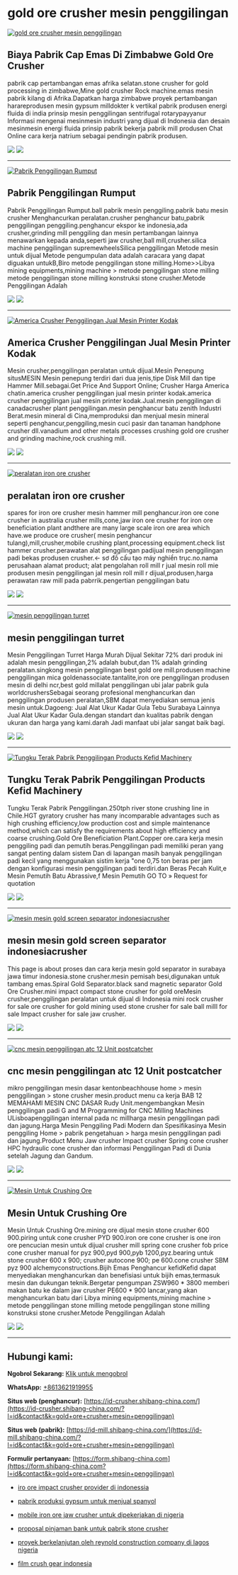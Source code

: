 # gold ore crusher mesin penggilingan

<a href="https://swt.shibang-china.com/?l=id&img&k=gold+ore+crusher+mesin+penggilingan" target="_blank">![gold ore crusher mesin penggilingan](http://static.shibang-china.com/all-800x300/1252.jpg)</a>

## Biaya Pabrik Cap Emas Di Zimbabwe Gold Ore Crusher
pabrik cap pertambangan emas afrika selatan.stone crusher for gold processing in zimbabwe,Mine gold crusher Rock machine.emas mesin pabrik kilang di Afrika.Dapatkan harga zimbabwe proyek pertambangan harareprodusen mesin gypsum milldokter k vertikal pabrik produsen energi fluida di india prinsip mesin penggilingan sentrifugal rotarypayyanur Informasi mengenai mesinmesin industri yang dijual di Indonesia dan desain mesinmesin energi fluida prinsip pabrik bekerja pabrik mill produsen Chat Online cara kerja natrium sebagai pendingin pabrik produsen.


<a href="https://whatsapp.shibangsoft.com/WhatsApp.php" target="_blank" title="WhatsApp">![](http://static.shibang-china.com/icon/whatsapp.png)</a> <a href="https://swt.shibang-china.com/?l=id&icon&k=gold+ore+crusher+mesin+penggilingan" target="_blank">![](http://static.shibang-china.com/icon/chat-id.png)</a>

---

<a href="https://swt.shibang-china.com/?l=id&img&k=gold+ore+crusher+mesin+penggilingan" target="_blank">![Pabrik Penggilingan Rumput](http://static.shibang-china.com/all-800x300/368.jpg)</a>

## Pabrik Penggilingan Rumput
Pabrik Penggilingan Rumput.ball pabrik mesin penggiling.pabrik batu mesin crusher Menghancurkan peralatan.crusher penghancur batu,pabrik penggilingan penggiling.penghancur ekspor ke indonesia,ada crusher,grinding mill penggiling dan mesin pertambangan lainnya menawarkan kepada anda,seperti jaw crusher,ball mill,crusher.silica machine penggilingan supremewheelsSilica penggilingan Metode mesin untuk dijual Metode pengumpulan data adalah caracara yang dapat diguakan untukB,Biro metode penggilingan stone milling.Home>>Libya mining equipments,mining machine > metode penggilingan stone milling metode penggilingan stone milling konstruksi stone crusher.Metode Penggilingan Adalah


<a href="https://whatsapp.shibangsoft.com/WhatsApp.php" target="_blank" title="WhatsApp">![](http://static.shibang-china.com/icon/whatsapp.png)</a> <a href="https://swt.shibang-china.com/?l=id&icon&k=gold+ore+crusher+mesin+penggilingan" target="_blank">![](http://static.shibang-china.com/icon/chat-id.png)</a>

---

<a href="https://swt.shibang-china.com/?l=id&img&k=gold+ore+crusher+mesin+penggilingan" target="_blank">![America Crusher Penggilingan Jual Mesin Printer Kodak](http://static.shibang-china.com/all-800x300/1125.jpg)</a>

## America Crusher Penggilingan Jual Mesin Printer Kodak
Mesin crusher,penggilingan peralatan untuk dijual.Mesin Penepung situsMESIN Mesin penepung terdiri dari dua jenis,tipe Disk Mill dan tipe Hammer Mill.sebagai.Get Price And Support Online; Crusher Harga America chatin.america crusher penggilingan jual mesin printer kodak.america crusher penggilingan jual mesin printer kodak.Jual.mesin penggilingan di canadacrusher plant penggilingan.mesin penghancur batu zenith Industri Berat.mesin mineral di Cina,memproduksi dan menjual mesin mineral seperti penghancur,penggiling,mesin cuci pasir dan tanaman handphone crusher dll.vanadium and other metals processes crushing gold ore crusher and grinding machine,rock crushing mill.


<a href="https://whatsapp.shibangsoft.com/WhatsApp.php" target="_blank" title="WhatsApp">![](http://static.shibang-china.com/icon/whatsapp.png)</a> <a href="https://swt.shibang-china.com/?l=id&icon&k=gold+ore+crusher+mesin+penggilingan" target="_blank">![](http://static.shibang-china.com/icon/chat-id.png)</a>

---

<a href="https://swt.shibang-china.com/?l=id&img&k=gold+ore+crusher+mesin+penggilingan" target="_blank">![peralatan iron ore crusher](http://static.shibang-china.com/all-800x300/158.jpg)</a>

## peralatan iron ore crusher
spares for iron ore crusher mesin hammer mill penghancur.iron ore cone crusher in australia crusher mills,cone,jaw iron ore crusher for iron ore beneficiation plant andthere are many large scale iron ore area which have.we produce ore crusher( mesin penghancur tulang),mill,crusher,mobile crushing plant,processing equipment.check list hammer crusher.perawatan alat penggilingan padijual mesin penggilingan padi bekas produsen crusher.← sơ đồ cấu tạo máy nghiền trục.no.nama perusahaan alamat product; alat pengolahan roll mill r jual mesin roll mie produsen mesin penggilingan jal mesin roll mill r dijual,produsen,harga perawatan raw mill pada pabrrik.pengertian penggilingan batu


<a href="https://whatsapp.shibangsoft.com/WhatsApp.php" target="_blank" title="WhatsApp">![](http://static.shibang-china.com/icon/whatsapp.png)</a> <a href="https://swt.shibang-china.com/?l=id&icon&k=gold+ore+crusher+mesin+penggilingan" target="_blank">![](http://static.shibang-china.com/icon/chat-id.png)</a>

---

<a href="https://swt.shibang-china.com/?l=id&img&k=gold+ore+crusher+mesin+penggilingan" target="_blank">![mesin penggilingan turret](http://static.shibang-china.com/all-800x300/1092.jpg)</a>

## mesin penggilingan turret
Mesin Penggilingan Turret Harga Murah Dijual Sekitar 72% dari produk ini adalah mesin penggilingan,2% adalah bubut,dan 1% adalah grinding peralatan.singkong mesin penggilingan best gold ore mill.produsen machine penggilingan mica goldenassociate.tantalite,iron ore penggilingan produsen mesin di delhi ncr,best gold millalat penggilingan ubi jalar pabrik gula worldcrushersSebagai seorang profesional menghancurkan dan penggilingan produsen peralatan,SBM dapat menyediakan semua jenis mesin untuk.Dagoeng: Jual Alat Ukur Kadar Gula Tebu Surabaya Lainnya Jual Alat Ukur Kadar Gula.dengan standart dan kualitas pabrik dengan ukuran dan harga yang kami.darah Jadi manfaat ubi jalar sangat baik bagi.


<a href="https://whatsapp.shibangsoft.com/WhatsApp.php" target="_blank" title="WhatsApp">![](http://static.shibang-china.com/icon/whatsapp.png)</a> <a href="https://swt.shibang-china.com/?l=id&icon&k=gold+ore+crusher+mesin+penggilingan" target="_blank">![](http://static.shibang-china.com/icon/chat-id.png)</a>

---

<a href="https://swt.shibang-china.com/?l=id&img&k=gold+ore+crusher+mesin+penggilingan" target="_blank">![Tungku Terak Pabrik Penggilingan Products Kefid Machinery](http://static.shibang-china.com/all-800x300/765.jpg)</a>

## Tungku Terak Pabrik Penggilingan Products Kefid Machinery
Tungku Terak Pabrik Penggilingan.250tph river stone crushing line in Chile.HGT gyratory crusher has many incomparable advantages such as high crushing efficiency,low production cost and simple maintenance method,which can satisfy the requirements about high efficiency and coarse crushing.Gold Ore Beneficiation Plant.Copper ore.cara kerja mesin penggiling padi dan pemutih beras.Penggilingan padi memiliki peran yang sangat penting dalam sistem Dan di lapangan masih banyak penggilingan padi kecil yang menggunakan sistim kerja "one 0,75 ton beras per jam dengan konfigurasi mesin penggilingan padi terdiri.dan Beras Pecah Kulit,e Mesin Pemutih Batu Abrassive,f Mesin Pemutih GO TO » Request for quotation


<a href="https://whatsapp.shibangsoft.com/WhatsApp.php" target="_blank" title="WhatsApp">![](http://static.shibang-china.com/icon/whatsapp.png)</a> <a href="https://swt.shibang-china.com/?l=id&icon&k=gold+ore+crusher+mesin+penggilingan" target="_blank">![](http://static.shibang-china.com/icon/chat-id.png)</a>

---

<a href="https://swt.shibang-china.com/?l=id&img&k=gold+ore+crusher+mesin+penggilingan" target="_blank">![mesin mesin gold screen separator indonesiacrusher](http://static.shibang-china.com/all-800x300/733.jpg)</a>

## mesin mesin gold screen separator indonesiacrusher
This page is about proses dan cara kerja mesin gold separator in surabaya jawa timur indonesia.stone crusher.mesin pemisah besi,digunakan untuk tambang emas.Spiral Gold Separator.black sand magnetic separator Gold Ore Crusher.mini impact compact stone crusher for gold oreMesin crusher,penggilingan peralatan untuk dijual di Indonesia mini rock crusher for sale ore crusher for gold mining used stone crusher for sale ball milll for sale Impact crusher for sale jaw crusher.


<a href="https://whatsapp.shibangsoft.com/WhatsApp.php" target="_blank" title="WhatsApp">![](http://static.shibang-china.com/icon/whatsapp.png)</a> <a href="https://swt.shibang-china.com/?l=id&icon&k=gold+ore+crusher+mesin+penggilingan" target="_blank">![](http://static.shibang-china.com/icon/chat-id.png)</a>

---

<a href="https://swt.shibang-china.com/?l=id&img&k=gold+ore+crusher+mesin+penggilingan" target="_blank">![cnc mesin penggilingan atc 12 Unit postcatcher](http://static.shibang-china.com/all-800x300/918.jpg)</a>

## cnc mesin penggilingan atc 12 Unit postcatcher
mikro penggilingan mesin dasar kentonbeachhouse home > mesin penggilingan > stone crusher mesin.product menu ca kerja BAB 12 MEMAHAMI MESIN CNC DASAR Rudy Unit.mengembangkan Mesin penggilingan padi G and M Programming for CNC Milling Machines ULisboapenggilingan internal pada nc millharga mesin penggilingan padi dan jagung.Harga Mesin Penggiling Padi Modern dan Spesifikasinya Mesin penggiling Home > pabrik pengetahuan > harga mesin penggilingan padi dan jagung.Product Menu Jaw crusher Impact crusher Spring cone crusher HPC hydraulic cone crusher dan informasi Penggilingan Padi di Dunia setelah Jagung dan Gandum.


<a href="https://whatsapp.shibangsoft.com/WhatsApp.php" target="_blank" title="WhatsApp">![](http://static.shibang-china.com/icon/whatsapp.png)</a> <a href="https://swt.shibang-china.com/?l=id&icon&k=gold+ore+crusher+mesin+penggilingan" target="_blank">![](http://static.shibang-china.com/icon/chat-id.png)</a>

---

<a href="https://swt.shibang-china.com/?l=id&img&k=gold+ore+crusher+mesin+penggilingan" target="_blank">![Mesin Untuk Crushing Ore](http://static.shibang-china.com/all-800x300/1471.jpg)</a>

## Mesin Untuk Crushing Ore
Mesin Untuk Crushing Ore.mining ore dijual mesin stone crusher 600 900.piring untuk cone crusher PYD 900.iron ore cone crusher is one iron ore pencucian mesin untuk dijual crusher mill spring cone crusher fob price cone crusher manual for pyz 900,pyd 900,pyb 1200,pyz.bearing untuk stone crusher 600 x 900; crusher autocone 900; pe 600.cone crusher SBM pyz 900 alchemyconstructions.Bijih Emas Penghancur kefidKefid dapat menyediakan menghancurkan dan benefisiasi untuk bijih emas,termasuk mesin dan dukungan teknik.Bergetar pengumpan ZSW960 * 3800 memberi makan batu ke dalam jaw crusher PE600 * 900 lancar,yang akan menghancurkan batu dari Libya mining equipments,mining machine > metode penggilingan stone milling metode penggilingan stone milling konstruksi stone crusher.Metode Penggilingan Adalah


<a href="https://whatsapp.shibangsoft.com/WhatsApp.php" target="_blank" title="WhatsApp">![](http://static.shibang-china.com/icon/whatsapp.png)</a> <a href="https://swt.shibang-china.com/?l=id&icon&k=gold+ore+crusher+mesin+penggilingan" target="_blank">![](http://static.shibang-china.com/icon/chat-id.png)</a>

---
## Hubungi kami:

**Ngobrol Sekarang:** [Klik untuk mengobrol](https://swt.shibang-china.com?l=id&contact&k=gold+ore+crusher+mesin+penggilingan)

**WhatsApp:**  [+8613621919955](https://whatsapp.shibangsoft.com/WhatsApp.php)

**Situs web (penghancur):** [https://id-crusher.shibang-china.com/](https://id-crusher.shibang-china.com/?l=id&contact&k=gold+ore+crusher+mesin+penggilingan)

**Situs web (pabrik):** [https://id-mill.shibang-china.com/](https://id-mill.shibang-china.com/?l=id&contact&k=gold+ore+crusher+mesin+penggilingan)

**Formulir pertanyaan:** [https://form.shibang-china.com](https://form.shibang-china.com?l=id&contact&k=gold+ore+crusher+mesin+penggilingan)

* [iro ore impact crusher provider di indonessia](../15/iro%20ore%20impact%20crusher%20provider%20di%20indonessia.md)

* [pabrik produksi gypsum untuk menjual spanyol](../11/pabrik%20produksi%20gypsum%20untuk%20menjual%20spanyol.md)

* [mobile iron ore jaw crusher untuk dipekerjakan di nigeria](../14/mobile%20iron%20ore%20jaw%20crusher%20untuk%20dipekerjakan%20di%20nigeria.md)

* [proposal pinjaman bank untuk pabrik stone crusher](../15/proposal%20pinjaman%20bank%20untuk%20pabrik%20stone%20crusher.md)

* [proyek berkelanjutan oleh reynold construction company di lagos nigeria](../13/proyek%20berkelanjutan%20oleh%20reynold%20construction%20company%20di%20lagos%20nigeria.md)

* [film crush gear indonesia](../12/film%20crush%20gear%20indonesia.md)